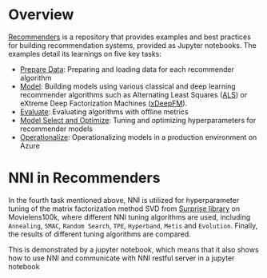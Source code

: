 # Overview

[Recommenders](https://github.com/Microsoft/Recommenders) is a repository that provides examples and best practices for building recommendation systems, provided as Jupyter notebooks. The examples detail its learnings on five key tasks:

- [Prepare Data](https://github.com/Microsoft/Recommenders/blob/master/notebooks/01_prepare_data/README.md): Preparing and loading data for each recommender algorithm
- [Model](https://github.com/Microsoft/Recommenders/blob/master/notebooks/02_model/README.md): Building models using various classical and deep learning recommender algorithms such as Alternating Least Squares ([ALS](https://spark.apache.org/docs/latest/api/python/_modules/pyspark/ml/recommendation.html#ALS)) or eXtreme Deep Factorization Machines ([xDeepFM](https://arxiv.org/abs/1803.05170)).
- [Evaluate](https://github.com/Microsoft/Recommenders/blob/master/notebooks/03_evaluate/README.md): Evaluating algorithms with offline metrics
- [Model Select and Optimize](https://github.com/Microsoft/Recommenders/blob/master/notebooks/04_model_select_and_optimize/README.md): Tuning and optimizing hyperparameters for recommender models
- [Operationalize](https://github.com/Microsoft/Recommenders/blob/master/notebooks/05_operationalize/README.md): Operationalizing models in a production environment on Azure

# NNI in Recommenders

In the fourth task mentioned above, NNI is utilized for hyperparameter tuning of the matrix factorization method SVD from [Surprise library](https://surprise.readthedocs.io/en/stable/) on Movielens100k, where different NNI tuning algorithms are used, including `Annealing`, `SMAC`, `Random Search`, `TPE`, `Hyperband`, `Metis` and `Evolution`. Finally, the results of different tuning algorithms are compared.

This is demonstrated by a jupyter notebook, which means that it also shows how to use NNI and communicate with NNI restful server in a jupyter notebook
